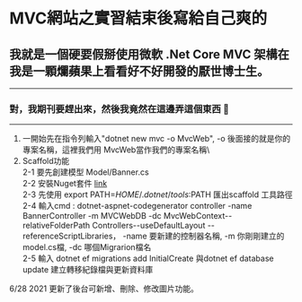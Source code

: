 # MVC網站之實習結束後寫給自己爽的
## 我就是一個硬要假掰使用微軟 \.Net Core MVC 架構在我是一顆爛蘋果上看看好不好開發的厭世博士生。
---
### 對，我期刊要趕出來，然後我竟然在這邊弄這個東西 🤪
---
1. 一開始先在指令列輸入"dotnet new mvc -o MvcWeb", -o 後面接的就是你的專案名稱，這裡我們用 MvcWeb當作我們的專案名稱\\
2. Scaffold功能 \
    2-1 要先創建模型 Model/Banner.cs\
    2-2 安裝Nuget套件 [link](https://docs.microsoft.com/zh-tw/aspnet/core/tutorials/first-mvc-app/adding-model?view=aspnetcore-5.0&tabs=visual-studio-code)\
    2-3 先使用 export PATH=$HOME/.dotnet/tools:$PATH 匯出scaffold 工具路徑\
    2-4 輸入cmd : dotnet-aspnet-codegenerator controller -name BannerController -m MVCWebDB -dc MvcWebContext--relativeFolderPath Controllers--useDefaultLayout --referenceScriptLibraries， -name 要新建的控制器名稱, -m 你剛剛建立的model.cs檔, -dc 哪個Migrarion檔名\
    2-5 輸入 dotnet ef migrations add InitialCreate 與dotnet ef database update 建立轉移紀錄檔與更新資料庫

6/28 2021 更新了後台可新增、刪除、修改圖片功能。